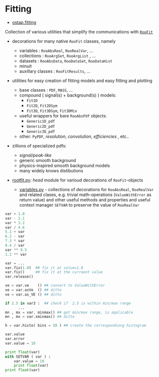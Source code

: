 # Fitting

* [ostap.fitting](README.md)

Collection of various utilities that simplify  the communications with [`RooFit`](https://root.cern.ch/roofit)
 - decorations for many  native `RooFit` classes, namely
   - variables   : `RooAbsReal`, `RooRealVar`, ... 
   - collections : `RooArgSet`, `RooArgList` , ...
   - datasets    : `RooAbsData`, `RooDataSet`, `RooDataHist`
   - minuit 
   - auxillary classes : `RooFitResults`, ... 
 - utilities for easy creation of fitting models and easy fitting and plotting  
   - base classes : `PDF`, `MASS`, ... 
   - compound ( signal(s) + background(s) ) models:
       - `Fit1D`
       - `Fit2D`, `Fit2DSym`
       - `Fit3D`, `Fit3DSym`, `Fit3DMix`
   - useful wrappers for bare `RooAbsPdf` objects: 
       - `Generic1D_pdf` 
       - `Generic2D_pdf` 
       - `Generic3D_pdf` 
   - other: `PyPDF`, *resolution*, *convolution*, *efficiencies* , etc..
- zillions of specialized pdfs:
   - *signal/peak-like*  
   - generic smooth background 
   - physics-inspired smooth background models 
   - many widely knows distibutions 


- [rootfit.py](roofit.py): *head* module for varioud decorations of `RooFit`-objects 
   - [variables.py](variables.py) -  collections of decorations for `RooAbsReal`, `RooRealVar` and related clases, e.g. trivial math-operations  (`ValueWithError` as return value) and other useful methods and properties and useful context manager `SETVAR` to preserve the value of `RooRealVar`
```python
var + 1.0 
var - 2.1 
var * 3.2
var / 4.6
5.1 + var 
6.2 - var 
7.3 * var 
8.4 / var 
var ** 9.5 
1.2 ** var

var = ...
var.fix(1.0)  ## fix it at value=1.0
var.fix()     ## fix it at the curreent value 
var.release()

ve = var.ve    () ## convert to ValueWithError
ve = var.asVe  () ## ditto  
ve = var.as_VE () ## ditto 

if 2.5 in var3 :  ## check if  2.5 is within min/max range 
      ... 
mn , mx = var. minmax() ## get min/max range, is applicable 
mn , mx = var.xminmax() ## ditto

h = var.histo( bins = 50 ) ## create the correspondiong histogram

var.value 
var.error
var.value = 10

print float(var)
with SETVAR ( var ) : 
    var.value = 10 
    print float(var)
print float(var) 
```

     
